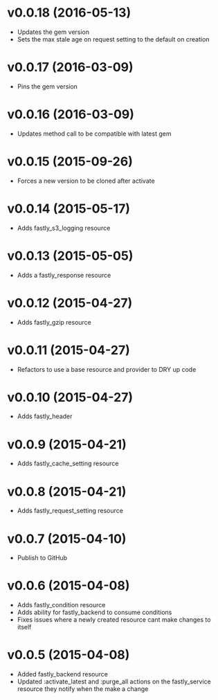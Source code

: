 v0.0.18 (2016-05-13)
====================
- Updates the gem version
- Sets the max stale age on request setting to the default on creation

v0.0.17 (2016-03-09)
====================
- Pins the gem version

v0.0.16 (2016-03-09)
====================
- Updates method call to be compatible with latest gem

v0.0.15 (2015-09-26)
====================
- Forces a new version to be cloned after activate

v0.0.14 (2015-05-17)
====================
- Adds fastly_s3_logging resource

v0.0.13 (2015-05-05)
====================
- Adds a fastly_response resource

v0.0.12 (2015-04-27)
====================
- Adds fastly_gzip resource

v0.0.11 (2015-04-27)
====================
- Refactors to use a base resource and provider to DRY up code

v0.0.10 (2015-04-27)
====================
- Adds fastly_header

v0.0.9 (2015-04-21)
===================
- Adds fastly_cache_setting resource

v0.0.8 (2015-04-21)
===================
- Adds fastly_request_setting resource

v0.0.7 (2015-04-10)
===================
- Publish to GitHub

v0.0.6 (2015-04-08)
==================
- Adds fastly_condition resource
- Adds ability for fastly_backend to consume conditions
- Fixes issues where a newly created resource cant make changes to itself

v0.0.5 (2015-04-08)
===================
- Added fastly_backend resource
- Updated :activate_latest and :purge_all actions on the fastly_service resource they notify when the make a change
